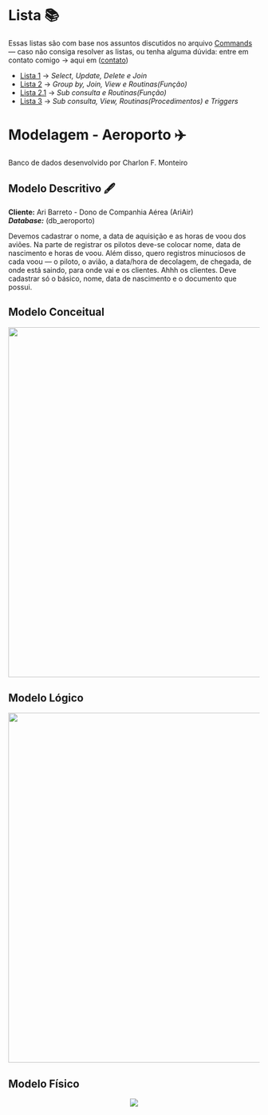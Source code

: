 # Lista :books:

Essas listas são com base nos assuntos discutidos no arquivo [Commands](https://github.com/charlon-156/MySQL/blob/main/Commands.md) — caso não consiga resolver as listas, ou tenha alguma dúvida: entre em contato comigo -> aqui em ([contato](https://github.com/charlon-156#do-i-have-a-brain-))

- [Lista 1](https://github.com/charlon-156/MySQL/blob/main/Databases/Aeroporto/Lista%20AriAir.pdf) → *Select, Update, Delete e Join*
- [Lista 2](https://github.com/charlon-156/MySQL/blob/main/Databases/Aeroporto/Lista_2%20AriAir.pdf) → *Group by, Join, View e Routinas(Função)*
- [Lista 2.1](https://github.com/charlon-156/MySQL/blob/main/Databases/Aeroporto/Lista_2%20AriAir.pdf) → *Sub consulta e Routinas(Função)*
- [Lista 3](https://github.com/charlon-156/MySQL/blob/main/Databases/Aeroporto/Lista_3%20AriAir.pdf) → *Sub consulta, View, Routinas(Procedimentos) e Triggers*


# Modelagem - Aeroporto :airplane:

Banco de dados desenvolvido por Charlon F. Monteiro

## Modelo Descritivo :fountain_pen: 

**Cliente:** Ari Barreto - Dono de Companhia Aérea (AriAir) <br>
***Database:*** (db_aeroporto) <br>

Devemos cadastrar o nome, a data de aquisição e as horas de voou dos aviões. Na parte de registrar os pilotos deve-se colocar nome, data de nascimento e horas de voou. Além disso, quero registros minuciosos de cada voou —  o piloto, o avião, a data/hora de decolagem, de chegada, de onde está saindo, para onde vai e os clientes. Ahhh os clientes. Deve cadastrar só o básico, nome, data de nascimento e o documento que possui.

## Modelo Conceitual

<div align='center'>
    <img src="https://raw.githubusercontent.com/charlon-156/MySQL/main/img/modelo1_aeroporto.jpg" width='700px'>
</div>

## Modelo Lógico

<div align='center'>
    <img src="https://raw.githubusercontent.com/charlon-156/MySQL/main/img/modelo2_aeroporto.jpg"  width='700px'>
</div>

## Modelo Físico
<div align='center'>
    <img src="https://raw.githubusercontent.com/charlon-156/MySQL/main/img/modelo3_aeroporto.png">
</div>